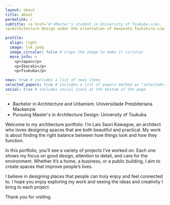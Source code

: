 ```yaml
---
layout: about
title: about
permalink: /
subtitle: <a href='#'>Master's student in University of Tsukuba.</a>.
<p>Architecture Design under the orientation of Hanazato Toshihiro.</p>

profile:
  align: right
  image: lsk.jpeg
  image_circular: false # crops the image to make it circular
  more_info: >
    <p>Japan</p>
    <p>Ibaraki</p>
    <p>Tsukuba</p>

news: true # includes a list of news items
selected_papers: true # includes a list of papers marked as "selected={true}"
social: true # includes social icons at the bottom of the page
---
```

- Bachelor in Architecture and Urbanism: Universidade Presbiteriana Mackenzie
- Pursuing Master's in Architecture Design: University of Tsukuba

Welcome to my architecture portfolio. I’m Lais Saori Kawagoe, an architect who loves designing spaces that are both beautiful and practical. My work is about finding the right balance between how things look and how they function.

In this portfolio, you’ll see a variety of projects I’ve worked on. Each one shows my focus on good design, attention to detail, and care for the environment. Whether it’s a home, a business, or a public building, I aim to create spaces that improve people’s lives.

I believe in designing places that people can truly enjoy and feel connected to. I hope you enjoy exploring my work and seeing the ideas and creativity I bring to each project.

Thank you for visiting.

